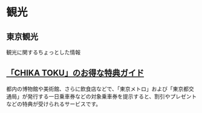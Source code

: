 # 観光

## 東京観光

観光に関するちょっとした情報

## [「CHIKA TOKU」のお得な特典ガイド](http://chikatoku.enjoytokyo.jp/)

都内の博物館や美術館、さらに飲食店などで、「東京メトロ」および「東京都交通局」が発行する一日乗車券などの対象乗車券を提示すると、割引やプレゼントなどの特典が受けられるサービスです。

